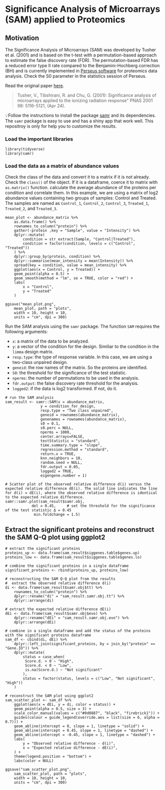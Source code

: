 # Significance Analysis of Microarrays (SAM) applied to Proteomics

## Motivation
The Significance Analysis of Microarrays (SAM) was developed by Tusher et al. (2001) and is based on the t-test with a permutation-based approach to estimate the false discovery rate (FDR). The permutation-based FDR has a reduced error type II rate compared to the Benjamini-Hochberg correction (BH) and is currently implemented in [Perseus software](https://link.springer.com/protocol/10.1007/978-1-4939-7493-1_7) for proteomics data analysis. Check the S0 parameter in the statistics session of Perseus.

Read the original paper [here](https://www.pnas.org/content/98/9/5116).
>Tusher, V., Tibshirani, R. and Chu, G. (2001): Significance analysis of microarrays applied to the ionizing radiation response" PNAS 2001 98: 5116-5121, (Apr 24).

:bulb:Follow the instructions to install the package [samr](https://github.com/MikeJSeo/SAM) and its dependencies.
The `samr` package is easy to use and has a shiny app that work well. This repositroy is only for help you to customize the results.

### Load the important libraries

```
library(tidyverse)
library(samr)
```

### Load the data as a matrix of abundance values
Check the class of the data and convert it to a matrix if it is not already.
Check the `class()` of the object. If it is a dataframe, coerce it to matrix with `as.matrix()` function.
calculate the average abundance of the proteins per condition and correlate them.
In this example, we are using a matrix of log2 abundance values containing two groups of samples: Control and Treated. The samples are named as `Control_1`, `Control_2`, `Control_3`, `Treated_1`, `Treated_2`, and `Treated_3`. 

```
mean_plot <- abundance_matrix %>%
    as.data.frame() %>%
    rownames_to_column("protein") %>%
    gather(-protein ,key = "Sample", value = "Intensity") %>%
    dplyr::mutate(
        condition = str_extract(Sample, "Control|Treated"),
        condition = factor(condition, levels = c("Control", "Treated"))
    ) %>%
    dplyr::group_by(protein, condition) %>%
    dplyr::summarise(mean_intensity = mean(Intensity)) %>%
    spread(key = condition, value = mean_intensity) %>%
    ggplot(aes(x = Control, y = Treated)) +
    geom_point(alpha = 0.5) +
    geom_smooth(method = "lm", se = TRUE, color = "red") +
    labs(
        x = "Control",
        y = "Treated"
    )

ggsave("mean_plot.png", 
    mean_plot, path = "plots",
    width = 10, height = 10, 
    units = "cm", dpi = 300)
```

Run the SAM analysis using the `samr` package. The function `SAM` requires the following arguments:
- `x`: a matrix of the data to be analyzed.
- `y`: a vector of the condition for the design. Similiar to the condition in the `limma` design matrix.
- `resp.type`: the type of response variable. In this case, we are using a two-class unpaired design.
- `geneid`: the row names of the matrix. So the proteins are identified.
- `S0`: the threshold for the significance of the test statistic.
- `nperms`: the number of permutations to be used in the analysis.
- `fdr.output`: the false discovery rate threshold for the analysis.
- `logged2`: if the data is log2 transformed. If not, do it.

```
# run the SAM analysis
sam_result <- samr::SAM(x = abundance_matrix, 
                y = condition_for_design,
                resp.type = "Two class unpaired",
                geneid = rownames(abundance_matrix),
                genenames = rownames(abundance_matrix),
                s0 = 0.1, 
                s0.perc = NULL, 
                nperms = 1000,
                center.arrays=FALSE,
                testStatistic = "standard",
                time.summary.type = "slope",
                regression.method = "standard", 
                return.x = TRUE, 
                knn.neighbors = 10,
                random.seed = NULL,
                fdr.output = 0.05,
                logged2 = TRUE,
                eigengene.number = 1)

# Scatter plot of the observed relative difference d(i) versus the expected relative difference dE(i). The solid line indicates the line for d(i) = dE(i), where the observed relative difference is identical to the expected relative difference.
samr::samr.plot(sam_result$samr.obj,
            del = 0.45,     # set the threshold for the significance of the test statistic Δ = 0.45
             min.foldchange = 1.5)
```

## Extract the significant proteins and reconstruct the SAM Q-Q plot using ggplot2

```
# extract the significant proteins
proteins_up <- data.frame(sam_result$siggenes.table$genes.up)
proteins_low <- data.frame(sam_result$siggenes.table$genes.lo)

# combine the significant proteins in a single dataframe
significant_proteins <- rbind(proteins_up, proteins_low)

# reconstructing the SAM Q-Q plot from the results
#  extract the observed relative difference d(i)
di <- data.frame(sam_result$samr.obj$tt) %>%
    rownames_to_column("protein") %>%
    dplyr::rename("di" = "sam_result.samr.obj.tt") %>%
    dplyr::arrange(di)

# extract the expected relative difference dE(i)
dEi <- data.frame(sam_result$samr.obj$evo) %>%
    dplyr::rename("dEi" = "sam_result.samr.obj.evo") %>%
    dplyr::arrange(dEi)

# combine in a single dataframe and add the status of the proteins with the significant proteins dataframe
sam_df <- cbind(di, dEi) %>%
    dplyr::left_join(significant_proteins, by = join_by("protein" == "Gene.ID")) %>%
    dplyr::mutate(
        status = case_when(
         Score.d. > 0 ~ "High",
         Score.d. < 0 ~ "Low",
         is.na(Score.d.) ~ "Not significant"
        ),
        status = factor(status, levels = c("Low", "Not significant", "High"))
    )

# reconstruct the SAM plot using ggplot2
sam_scatter_plot <- sam_df %>%
    ggplot(aes(x = dEi, y = di, color = status)) +
    geom_point(alpha = 0.5, size = 3) +
    scale_color_manual(values = c("#0d0887", "black", "firebrick1")) +
    guides(colour = guide_legend(override.aes = list(size = 6, alpha = 0.7))) +
    geom_abline(intercept = 0, slope = 1, linetype = "solid") +
    geom_abline(intercept = 0.45, slope = 1, linetype = "dashed") +
    geom_abline(intercept = -0.45, slope = 1, linetype = "dashed") +
    labs(
        y = "Observed relative difference - d(i)",
        x = "Expected relative difference - dE(i)",
    ) +
    theme(legend.position = "bottom") +
    labs(color = NULL)

ggsave("sam_scatter_plot.png", 
    sam_scatter_plot, path = "plots",
    width = 10, height = 10, 
    units = "cm", dpi = 300)
```
